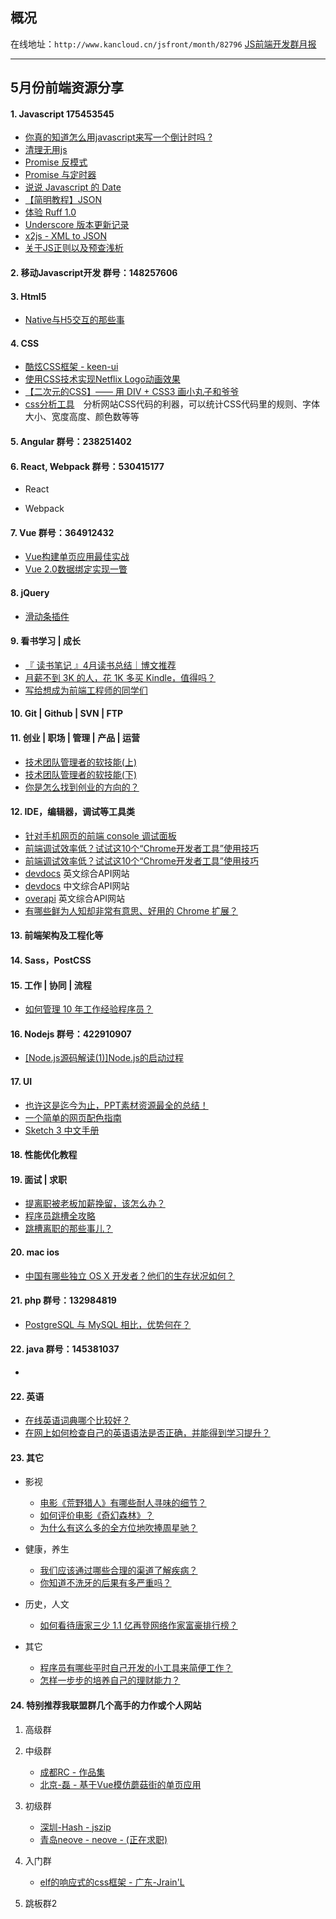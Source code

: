 ## 概况

在线地址：`http://www.kancloud.cn/jsfront/month/82796` [JS前端开发群月报](http://www.kancloud.cn/jsfront/month/82796)

---

## 5月份前端资源分享
#### 1. Javascript 175453545
- [你真的知道怎么用javascript来写一个倒计时吗 ?](https://github.com/gomeplusFED/blog/blob/master/2016-04/do-you-really-understand-how-to-write-a-countdown-by-javascript.md)
- [清理无用js](https://segmentfault.com/q/1010000005028244)
- [Promise 反模式](http://taobaofed.org/blog/2016/05/03/promise-anti-patterns/)
- [Promise 与定时器](https://www.h5jun.com/post/wait-promise.html)
- [说说 Javascript 的 Date](https://github.com/lishengzxc/bblog/issues/5)
- [【简明教程】JSON](http://www.jianshu.com/p/8b428e1d1564)
- [体验 Ruff 1.0](https://zhuanlan.zhihu.com/p/20884629)
- [Underscore 版本更新记录](https://github.com/cssmagic/ChangeLog/issues/4)
- [x2js - XML to JSON](https://github.com/abdmob/x2js)
- [关于JS正则以及预查浅析](http://www.bcodey.com/?p=273)

#### 2. 移动Javascript开发 群号：148257606

#### 3. Html5
- [Native与H5交互的那些事](http://zhengxiaoyong.me/2016/04/20/Native%E4%B8%8EH5%E4%BA%A4%E4%BA%92%E7%9A%84%E9%82%A3%E4%BA%9B%E4%BA%8B/)

#### 4. CSS
- [酷炫CSS框架 - keen-ui](http://josephuspaye.github.io/keen-ui/)
- [使用CSS技术实现Netflix Logo动画效果](https://zhuanlan.zhihu.com/p/20858727)
- [【二次元的CSS】—— 用 DIV + CSS3 画小丸子和爷爷](https://segmentfault.com/a/1190000005082804)
- [css分析工具](http://cssstats.com/)　分析网站CSS代码的利器，可以统计CSS代码里的规则、字体大小、宽度高度、颜色数等等


#### 5. Angular 群号：238251402

#### 6. React, Webpack 群号：530415177
- React


- Webpack


#### 7. Vue 群号：364912432
- [Vue构建单页应用最佳实战](https://github.com/MeCKodo/vue-tutorial)
- [Vue 2.0数据绑定实现一瞥](http://jimliu.net/2016/04/29/a-brief-look-at-vue-2-reactivity/)

#### 8. jQuery
- [滑动条插件](http://rangeslider.js.org/)

#### 9. 看书学习 | 成长
- [『 读书笔记 』4月读书总结｜博文推荐](http://litaotao.github.io/books-recommend-and-summarize-on-apr-2016)
- [月薪不到 3K 的人，花 1K 多买 Kindle，值得吗？](https://www.zhihu.com/question/19815043)
- [写给想成为前端工程师的同学们](https://www.h5jun.com/post/to-be-a-good-frontend-engineer.html)

#### 10. Git | Github | SVN | FTP


#### 11. 创业 | 职场 | 管理 | 产品 | 运营
- [技术团队管理者的软技能(上) ](http://mp.weixin.qq.com/s?__biz=MzI3MzEzMDI1OQ==&mid=2651814326&idx=1&sn=975f0f1fbae81a039244121db6a08ab5&scene=21#wechat_redirect)
- [技术团队管理者的软技能(下)](http://mp.weixin.qq.com/s?__biz=MzI3MzEzMDI1OQ==&mid=2651814409&idx=1&sn=ba8a0f711ce3f781d9c2b0d70e6f2fed&scene=0#wechat_redirect)
- [你是怎么找到创业的方向的？](https://www.zhihu.com/question/25857988)

#### 12. IDE，编辑器，调试等工具类
- [针对手机网页的前端 console 调试面板](https://github.com/WechatFE/vConsole)
- [前端调试效率低？试试这10个“Chrome开发者工具”使用技巧](https://blog.wilddog.com/?p=680)
- [前端调试效率低？试试这10个“Chrome开发者工具”使用技巧](http://eefret.me/making-sublime-your-golang-ide/)
- [devdocs](http://devdocs.io/) 英文综合API网站
- [devdocs](http://www.devdocs.me/) 中文综合API网站
- [overapi](http://overapi.com/) 英文综合API网站
- [有哪些鲜为人知却非常有意思、好用的 Chrome 扩展？](https://www.zhihu.com/question/23228162)

#### 13. 前端架构及工程化等

#### 14. Sass，PostCSS

#### 15. 工作 | 协同 | 流程
- [如何管理 10 年工作经验程序员？](https://www.zhihu.com/question/46242373)

#### 16. Nodejs 群号：422910907
- [[Node.js源码解读(1)]Node.js的启动过程](http://alinode.aliyun.com/blog/33)

#### 17. UI
- [也许这是迄今为止，PPT素材资源最全的总结！](http://weibo.com/ttarticle/p/show?id=2309403970822061617227)
- [一个简单的网页配色指南](http://www.ui.cn/detail/124659.html)
- [Sketch 3 中文手册](http://sketch.im/manual/)

#### 18. 性能优化教程

#### 19. 面试 | 求职
- [提离职被老板加薪挽留，该怎么办？](https://www.zhihu.com/question/21234709)
- [程序员跳槽全攻略](https://www.amazon.cn/gp/product/B00PJVX160/)
- [跳槽离职的那些事儿？](http://www.cnblogs.com/jikey/p/4154804.html)

#### 20. mac ios
- [中国有哪些独立 OS X 开发者？他们的生存状况如何？](https://www.zhihu.com/question/24687248)

#### 21. php 群号：132984819
- [PostgreSQL 与 MySQL 相比，优势何在？](http://www.zhihu.com/question/20010554)


#### 22. java 群号：145381037
- []()

#### 22. 英语
- [在线英语词典哪个比较好？](https://www.zhihu.com/question/19707759)
- [在网上如何检查自己的英语语法是否正确，并能得到学习提升？](https://www.zhihu.com/question/37198909)

#### 23. 其它
- 影视

    - [电影《荒野猎人》有哪些耐人寻味的细节？](https://www.zhihu.com/question/39645216)
    - [如何评价电影《奇幻森林》？](https://www.zhihu.com/question/43119252)
    - [为什么有这么多的全方位地吹捧周星驰？](https://www.zhihu.com/question/38275192)

- 健康，养生

    - [我们应该通过哪些合理的渠道了解疾病？](https://www.zhihu.com/question/45221284)
    - [你知道不洗牙的后果有多严重吗？](https://zhuanlan.zhihu.com/p/20899374)

- 历史，人文

    - [如何看待唐家三少 1.1 亿再登网络作家富豪排行榜？](https://www.zhihu.com/question/42058391)

- 其它

    - [程序员有哪些平时自己开发的小工具来简便工作？](https://www.zhihu.com/question/28485416)
    - [怎样一步步的培养自己的理财能力？](https://www.zhihu.com/question/21855830)

#### 24. 特别推荐我联盟群几个高手的力作或个人网站

1. 高级群


2. 中级群

    - [成都RC - 作品集](http://codepen.io/RunningCoderLee/)
    - [北京-磊 - 基于Vue模仿蘑菇街的单页应用](https://github.com/andylei18/vue-shopping)

3. 初级群

    - [深圳-Hash - jszip](https://stuk.github.io/jszip/)
    - [青岛neove - neove - (正在求职)](http://neove.cc/)

4. 入门群

    - [elf的响应式的css框架 - 广东-Jrain'L](http://sfau.lt/b5vmKl)


5. 跳板群2

